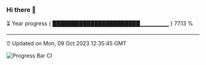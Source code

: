 ### Hi there 👋

⏳ Year progress { ███████████████████████▁▁▁▁▁▁▁ } 77.13 %

---

⏰ Updated on Mon, 09 Oct 2023 12:35:45 GMT

![Progress Bar CI](https://github.com/ZhaoGui/ZhaoGui/workflows/Progress%20Bar%20CI/badge.svg)
